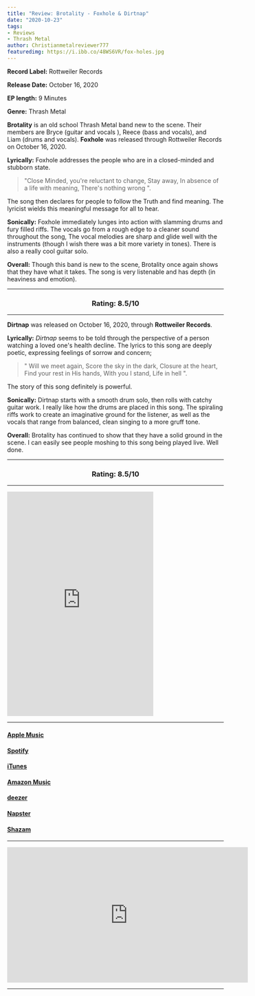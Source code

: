 ```yaml
---
title: "Review: Brotality - Foxhole & Dirtnap"
date: "2020-10-23"
tags:
- Reviews
- Thrash Metal
author: Christianmetalreviewer777
featuredimg: https://i.ibb.co/48WS6VR/fox-holes.jpg
---
```


**Record Label:** Rottweiler Records

**Release Date:** October 16, 2020

**EP length:** 9 Minutes

**Genre:** Thrash Metal

**Brotality** is an old school Thrash Metal band new to the scene. Their members are Bryce (guitar and vocals ), Reece (bass and vocals), and Liam (drums and vocals). **Foxhole** was released through Rottweiler Records on October 16, 2020.

**Lyrically:** Foxhole addresses the people who are in a closed-minded and stubborn state.

> "Close Minded, you're reluctant to change, Stay away, In absence of a life with meaning, There's nothing wrong ".

The song then declares for people to follow the Truth and find meaning. The lyricist wields this meaningful message for all to hear.

**Sonically:** Foxhole immediately lunges into action with slamming drums and fury filled riffs. The vocals go from a rough edge to a cleaner sound throughout the song, The vocal melodies are sharp and glide well with the instruments (though I wish there was a bit more variety in tones). There is also a really cool guitar solo.

**Overall:** Though this band is new to the scene, Brotality once again shows that they have what it takes. The song is very listenable and has depth (in heaviness and emotion).

<hr>

<h3 style="text-align:center;"> Rating: 8.5/10</h3>

* * *

**Dirtnap** was released on October 16, 2020, through **Rottweiler Records**.

**Lyrically:** _Dirtnap_ seems to be told through the perspective of a person watching a loved one's health decline. The lyrics to this song are deeply poetic, expressing feelings of sorrow and concern;

> " Will we meet again, Score the sky in the dark, Closure at the heart, Find your rest in His hands, With you I stand, Life in hell ".

The story of this song definitely is powerful.

**Sonically:** Dirtnap starts with a smooth drum solo, then rolls with catchy guitar work. I really like how the drums are placed in this song. The spiraling riffs work to create an imaginative ground for the listener, as well as the vocals that range from balanced, clean singing to a more gruff tone.

**Overall:** Brotality has continued to show that they have a solid ground in the scene. I can easily see people moshing to this song being played live. Well done.

<hr>
<h3 style="text-align:center;"> Rating: 8.5/10</h3>

* * *

<iframe style="border: 0; width: 340px; height: 522px;" src="https://bandcamp.com/EmbeddedPlayer/album=1383113830/size=large/bgcol=ffffff/linkcol=0687f5/transparent=true/" seamless><a href="https://brotality.bandcamp.com/album/foxhole">Foxhole by Brotality</a></iframe>

* * *

#### [Apple Music](https://music.apple.com/gh/album/1532471312?uo=4&app=music&at=1l3vpUI&lId=22297917&cId=none&sr=1&src=Linkfire&itscg=30440&itsct=catchall_p1&ct=LFV_01e02f6428afd0d75bccc45bcc15b80e&ls=1)

#### [Spotify](https://open.spotify.com/album/3CX8JypTKLp5XE3Cpv1zsX)

#### [iTunes](https://itunes.apple.com/gh/album/1532471312?uo=4&app=itunes&at=1l3vpUI&lId=22297917&cId=none&sr=6&src=Linkfire&itscg=30440&itsct=catchall_p6&ct=LFV_01e02f6428afd0d75bccc45bcc15b80e&ls=1)

#### [Amazon Music](https://amazon.com/dp/B08JHDCM55?tag=linkfire03-20&ie=UTF8&linkCode=as2&ascsubtag=01e02f6428afd0d75bccc45bcc15b80e)

#### [deezer](https://www.deezer.com/album/174375362?app_id=140685&utm_source=partner_linkfire&utm_campaign=01e02f6428afd0d75bccc45bcc15b80e&utm_medium=Original&utm_term=objective-stream&utm_content=album-174375362)

#### [Napster](https://www.napster.com/artist/brotality/album/foxhole)

#### [Shazam](https://www.shazam.com/track/538048340/foxhole)

* * *

<div class="video-container"><iframe src="https://www.youtube.com/embed/k3sWbqwOdEU" width="560" height="315" frameborder="0"></iframe></div>

* * *
